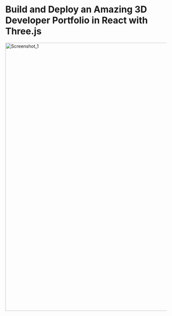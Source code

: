 # Build and Deploy an Amazing 3D Developer Portfolio in React with Three.js
<img width="835" alt="Screenshot_1" src="https://github.com/YTyndyk/3D-Portfolio/assets/114148643/e949c384-9f05-4d40-bfde-76d86072156f">
